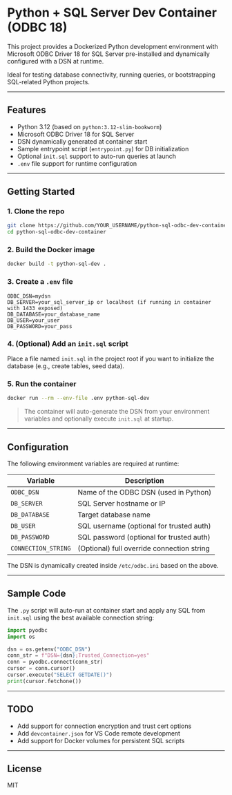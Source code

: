 # Python + SQL Server Dev Container (ODBC 18)

This project provides a Dockerized Python development environment with Microsoft ODBC Driver 18 for SQL Server pre-installed and dynamically configured with a DSN at runtime.

Ideal for testing database connectivity, running queries, or bootstrapping SQL-related Python projects.

---

## Features

- Python 3.12 (based on `python:3.12-slim-bookworm`)
- Microsoft ODBC Driver 18 for SQL Server
- DSN dynamically generated at container start
- Sample entrypoint script (`entrypoint.py`) for DB initialization
- Optional `init.sql` support to auto-run queries at launch
- `.env` file support for runtime configuration

---

## Getting Started

### 1. Clone the repo

```bash
git clone https://github.com/YOUR_USERNAME/python-sql-odbc-dev-container.git
cd python-sql-odbc-dev-container
```

### 2. Build the Docker image

```bash
docker build -t python-sql-dev .
```

### 3. Create a `.env` file

```env
ODBC_DSN=mydsn
DB_SERVER=your_sql_server_ip or localhost (if running in container with 1433 exposed)
DB_DATABASE=your_database_name
DB_USER=your_user
DB_PASSWORD=your_pass
```

### 4. (Optional) Add an `init.sql` script

Place a file named `init.sql` in the project root if you want to initialize the database (e.g., create tables, seed data).

### 5. Run the container

```bash
docker run --rm --env-file .env python-sql-dev
```

> The container will auto-generate the DSN from your environment variables and optionally execute `init.sql` at startup.

---

## Configuration

The following environment variables are required at runtime:

| Variable             | Description                                |
|----------------------|--------------------------------------------|
| `ODBC_DSN`           | Name of the ODBC DSN (used in Python)      |
| `DB_SERVER`          | SQL Server hostname or IP                  |
| `DB_DATABASE`        | Target database name                       |
| `DB_USER`            | SQL username (optional for trusted auth)   |
| `DB_PASSWORD`        | SQL password (optional for trusted auth)   |
| `CONNECTION_STRING`  | (Optional) full override connection string |

The DSN is dynamically created inside `/etc/odbc.ini` based on the above.

---

## Sample Code

The `.py` script will auto-run at container start and apply any SQL from `init.sql` using the best available connection string:

```python
import pyodbc
import os

dsn = os.getenv("ODBC_DSN")
conn_str = f"DSN={dsn};Trusted_Connection=yes"
conn = pyodbc.connect(conn_str)
cursor = conn.cursor()
cursor.execute("SELECT GETDATE()")
print(cursor.fetchone())
```

---

## TODO

- Add support for connection encryption and trust cert options
- Add `devcontainer.json` for VS Code remote development
- Add support for Docker volumes for persistent SQL scripts

---

## License

MIT
